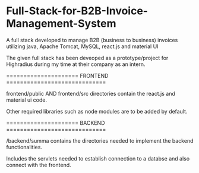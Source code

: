 # Full-Stack-for-B2B-Invoice-Management-System
A full stack developed to manage B2B (business to business) invoices utilizing java, Apache Tomcat, MySQL, react.js and material UI


The given full stack has been deveoped as a prototype/project for Highradius during my time at their company as an intern.


=====================  FRONTEND  =============================

frontend/public AND frontend/src directories contain the react.js and material ui code.

Other required libraries such as node modules are to be added by default.







=====================  BACKEND  =============================

/backend/summa contains the directories needed to implement the backend functionalities.

Includes the servlets needed to establish connection to a databse and also connect with the frontend.

